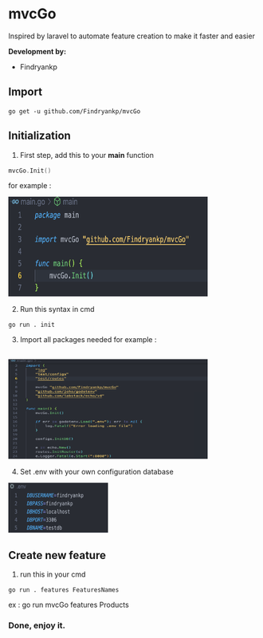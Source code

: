 # mvcGo
Inspired by laravel to automate feature creation to make it faster and easier

**Development by:** 
- Findryankp

## Import
```shell
go get -u github.com/Findryankp/mvcGo
```

## Initialization
1. First step, add this to your **main** function
```go
mvcGo.Init()
```
for example :
<br/>
<div align="left">
  <a href="https://github.com/othneildrew/Best-README-Template">
    <img src="images/01.png" alt="Logo" height="200" width="400">
  </a>
</div>

2. Run this syntax in cmd
```shell
go run . init
```

3. Import all packages needed
for example :
<br/>
<div align="left">
  <a href="https://github.com/othneildrew/Best-README-Template">
    <img src="images/02.png" alt="Logo" height="200" width="400">
  </a>
</div>  

4. Set .env with your own configuration database

<div align="left">
  <a href="https://github.com/othneildrew/Best-README-Template">
    <img src="images/env.png" alt="Logo" height="100" width="200">
  </a>
</div>

## Create new feature
1. run this in your cmd
```shell
go run . features FeaturesNames
```
ex : go run mvcGo features Products

### Done, enjoy it.